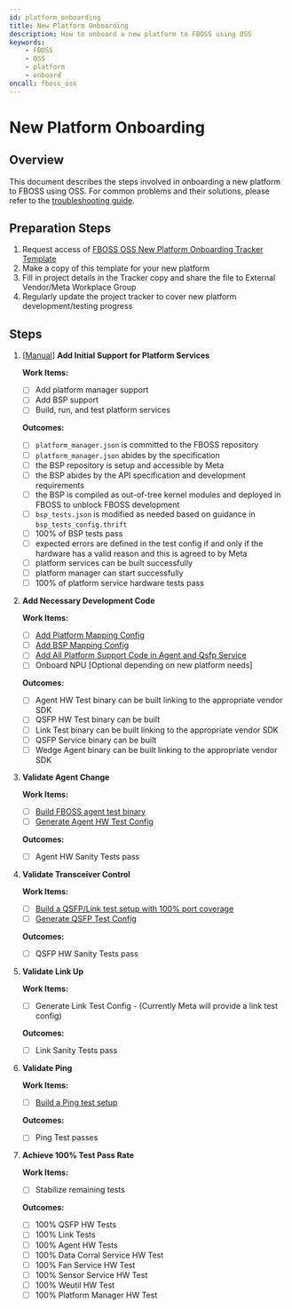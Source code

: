 ```yaml
---
id: platform_onboarding
title: New Platform Onboarding
description: How to onboard a new platform to FBOSS using OSS
keywords:
    - FBOSS
    - OSS
    - platform
    - onboard
oncall: fboss_oss
---
```

# New Platform Onboarding

## Overview

This document describes the steps involved in onboarding a new platform to FBOSS using OSS.
For common problems and their solutions, please refer to the [troubleshooting guide](/docs/onboarding/troubleshooting/).

## Preparation Steps
1. Request access of [FBOSS OSS New Platform Onboarding Tracker Template](https://docs.google.com/spreadsheets/d/1jZiAA9cBWnQml0frf4mC5cnWqsJRL4EK7w3qiYwl5Fo/edit?usp=sharing)
2. Make a copy of this template for your new platform
3. Fill in project details in the Tracker copy and share the file to External Vendor/Meta Workplace Group
4. Regularly update the project tracker to cover new platform development/testing progress

## Steps

1. [[Manual](/docs/manuals/add_initial_support_for_platform_services/)] **Add Initial Support for Platform Services**

   **Work Items:**

   - [ ] Add platform manager support
   - [ ] Add BSP support
   - [ ] Build, run, and test platform services

   **Outcomes:**

   - [ ] `platform_manager.json` is committed to the FBOSS repository
   - [ ] `platform_manager.json` abides by the specification
   - [ ] the BSP repository is setup and accessible by Meta
   - [ ] the BSP abides by the API specification and development requirements
   - [ ] the BSP is compiled as out-of-tree kernel modules and deployed in FBOSS to unblock FBOSS development
   - [ ] `bsp_tests.json` is modified as needed based on guidance in `bsp_tests_config.thrift`
   - [ ] 100% of BSP tests pass
   - [ ] expected errors are defined in the test config if and only if the hardware has a valid reason and this is agreed to by Meta
   - [ ] platform services can be built successfully
   - [ ] platform manager can start successfully
   - [ ] 100% of platform service hardware tests pass

2. **Add Necessary Development Code**

   **Work Items:**

   - [ ] [Add Platform Mapping Config](https://facebook.github.io/fboss/docs/developing/platform_mapping/)
   - [ ] [Add BSP Mapping Config](https://facebook.github.io/fboss/docs/developing/bsp_mapping/)
   - [ ] [Add All Platform Support Code in Agent and Qsfp Service](https://facebook.github.io/fboss/docs/developing/new_platform_support/)
   - [ ] Onboard NPU [Optional depending on new platform needs]

   **Outcomes:**

   - [ ] Agent HW Test binary can be built linking to the appropriate vendor SDK
   - [ ] QSFP HW Test binary can be built
   - [ ] Link Test binary can be built linking to the appropriate vendor SDK
   - [ ] QSFP Service binary can be built
   - [ ] Wedge Agent binary can be built linking to the appropriate vendor SDK

3. **Validate Agent Change**

   **Work Items:**

   - [ ] [Build FBOSS agent test binary](https://facebook.github.io/fboss/docs/build/building_fboss_on_docker_containers/)
   - [ ] [Generate Agent HW Test Config](https://facebook.github.io/fboss/docs/build/packaging_and_running_fboss_hw_tests_on_switch/)

   **Outcomes:**

   - [ ] Agent HW Sanity Tests pass

4. **Validate Transceiver Control**

   **Work Items:**

   - [ ] [Build a QSFP/Link test setup with 100% port coverage](https://facebook.github.io/fboss/docs/testing/qsfp_and_link_test_topology/)
   - [ ] [Generate QSFP Test Config](https://facebook.github.io/fboss/docs/developing/qsfp_test_config/)

   **Outcomes:**

   - [ ] QSFP HW Sanity Tests pass

5. **Validate Link Up**

   **Work Items:**

   - [ ] Generate Link Test Config - (Currently Meta will provide a link test config)

   **Outcomes:**

   - [ ] Link Sanity Tests pass

6. **Validate Ping**

   **Work Items:**

   - [ ] [Build a Ping test setup](/docs/manuals/perform_a_ping_test/)

   **Outcomes:**

   - [ ] Ping Test passes

7. **Achieve 100% Test Pass Rate**

   **Work Items:**

   - [ ] Stabilize remaining tests

   **Outcomes:**

   - [ ] 100% QSFP HW Tests
   - [ ] 100% Link Tests
   - [ ] 100% Agent HW Tests
   - [ ] 100% Data Corral Service HW Test
   - [ ] 100% Fan Service HW Test
   - [ ] 100% Sensor Service HW Test
   - [ ] 100% Weutil HW Test
   - [ ] 100% Platform Manager HW Test

